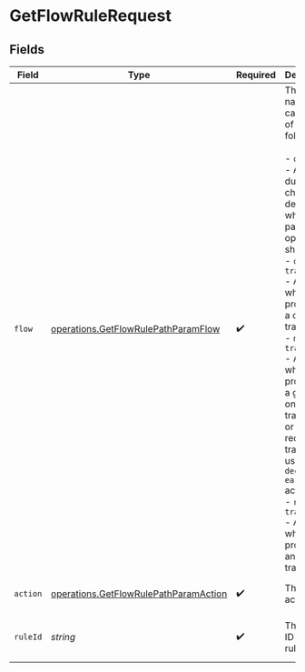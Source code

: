 # GetFlowRuleRequest


## Fields

| Field                                                                                                                                                                                                                                                                                                                                                                                                                           | Type                                                                                                                                                                                                                                                                                                                                                                                                                            | Required                                                                                                                                                                                                                                                                                                                                                                                                                        | Description                                                                                                                                                                                                                                                                                                                                                                                                                     | Example                                                                                                                                                                                                                                                                                                                                                                                                                         |
| ------------------------------------------------------------------------------------------------------------------------------------------------------------------------------------------------------------------------------------------------------------------------------------------------------------------------------------------------------------------------------------------------------------------------------- | ------------------------------------------------------------------------------------------------------------------------------------------------------------------------------------------------------------------------------------------------------------------------------------------------------------------------------------------------------------------------------------------------------------------------------- | ------------------------------------------------------------------------------------------------------------------------------------------------------------------------------------------------------------------------------------------------------------------------------------------------------------------------------------------------------------------------------------------------------------------------------- | ------------------------------------------------------------------------------------------------------------------------------------------------------------------------------------------------------------------------------------------------------------------------------------------------------------------------------------------------------------------------------------------------------------------------------- | ------------------------------------------------------------------------------------------------------------------------------------------------------------------------------------------------------------------------------------------------------------------------------------------------------------------------------------------------------------------------------------------------------------------------------- |
| `flow`                                                                                                                                                                                                                                                                                                                                                                                                                          | [operations.GetFlowRulePathParamFlow](../../models/operations/getflowrulepathparamflow.md)                                                                                                                                                                                                                                                                                                                                      | :heavy_check_mark:                                                                                                                                                                                                                                                                                                                                                                                                              | The flow name. This can be one of the following.<br/><br/>- `checkout` - Applies during checkout to determine what payment options are shown.<br/>- `card-transaction` - Applies when processing a card transaction.<br/>- `non-card-transaction` - Applies when processing a gift card only transaction, or a<br/>redirect transaction using the `decline-early` action.<br/>- `redirect-transaction` - Applies when processing any other transaction. | checkout                                                                                                                                                                                                                                                                                                                                                                                                                        |
| `action`                                                                                                                                                                                                                                                                                                                                                                                                                        | [operations.GetFlowRulePathParamAction](../../models/operations/getflowrulepathparamaction.md)                                                                                                                                                                                                                                                                                                                                  | :heavy_check_mark:                                                                                                                                                                                                                                                                                                                                                                                                              | The flow action.                                                                                                                                                                                                                                                                                                                                                                                                                | select-payment-options                                                                                                                                                                                                                                                                                                                                                                                                          |
| `ruleId`                                                                                                                                                                                                                                                                                                                                                                                                                        | *string*                                                                                                                                                                                                                                                                                                                                                                                                                        | :heavy_check_mark:                                                                                                                                                                                                                                                                                                                                                                                                              | The unique ID for a rule.                                                                                                                                                                                                                                                                                                                                                                                                       | 8724fd24-5489-4a5d-90fd-0604df7d3b83                                                                                                                                                                                                                                                                                                                                                                                            |